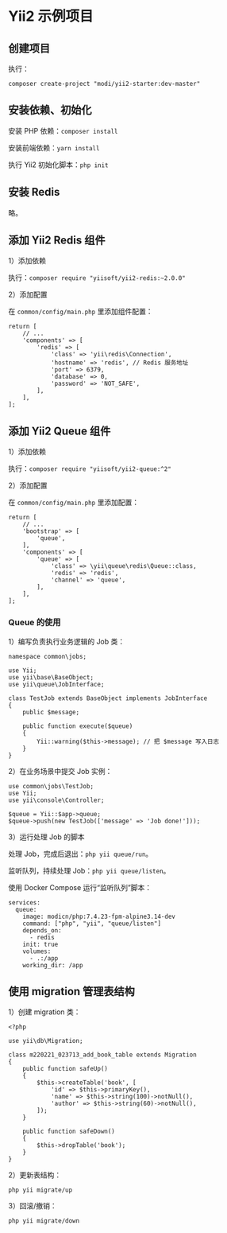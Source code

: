 # Yii2 示例项目

## 创建项目

执行：

    composer create-project "modi/yii2-starter:dev-master"

## 安装依赖、初始化

安装 PHP 依赖：`composer install`

安装前端依赖：`yarn install`

执行 Yii2 初始化脚本：`php init`

## 安装 Redis

略。

## 添加 Yii2 Redis 组件

1）添加依赖

执行：`composer require "yiisoft/yii2-redis:~2.0.0"`

2）添加配置

在 `common/config/main.php` 里添加组件配置：

    return [
        // ...
        'components' => [
            'redis' => [
                'class' => 'yii\redis\Connection',
                'hostname' => 'redis', // Redis 服务地址
                'port' => 6379,
                'database' => 0,
                'password' => 'NOT_SAFE',
            ],
        ],
    ];

## 添加 Yii2 Queue 组件

1）添加依赖

执行：`composer require "yiisoft/yii2-queue:^2"`

2）添加配置

在 `common/config/main.php` 里添加配置：

    return [
        // ...
        'bootstrap' => [
            'queue',
        ],
        'components' => [
            'queue' => [
                'class' => \yii\queue\redis\Queue::class,
                'redis' => 'redis',
                'channel' => 'queue',
            ],
        ],
    ];

### Queue 的使用

1）编写负责执行业务逻辑的 Job 类：

```
namespace common\jobs;

use Yii;
use yii\base\BaseObject;
use yii\queue\JobInterface;

class TestJob extends BaseObject implements JobInterface
{
    public $message;

    public function execute($queue)
    {
        Yii::warning($this->message); // 把 $message 写入日志
    }
}
```

2）在业务场景中提交 Job 实例：

```
use common\jobs\TestJob;
use Yii;
use yii\console\Controller;

$queue = Yii::$app->queue;
$queue->push(new TestJob(['message' => 'Job done!']));
```

3）运行处理 Job 的脚本

处理 Job，完成后退出：`php yii queue/run`。

监听队列，持续处理 Job：`php yii queue/listen`。

使用 Docker Compose 运行“监听队列”脚本：

```
services:
  queue:
    image: modicn/php:7.4.23-fpm-alpine3.14-dev
    command: ["php", "yii", "queue/listen"]
    depends_on:
      - redis
    init: true
    volumes:
      - .:/app
    working_dir: /app
```

## 使用 migration 管理表结构

1）创建 migration 类：

```
<?php

use yii\db\Migration;

class m220221_023713_add_book_table extends Migration
{
    public function safeUp()
    {
        $this->createTable('book', [
            'id' => $this->primaryKey(),
            'name' => $this->string(100)->notNull(),
            'author' => $this->string(60)->notNull(),
        ]);
    }

    public function safeDown()
    {
        $this->dropTable('book');        
    }
}
```

2）更新表结构：

    php yii migrate/up

3）回滚/撤销：

    php yii migrate/down
